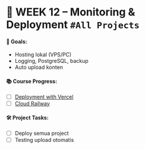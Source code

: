 # 📅 WEEK 12 – Monitoring & Deployment `#All Projects`
#### 🎯 Goals:
- Hosting lokal (VPS/PC)
- Logging, PostgreSQL, backup
- Auto upload konten

#### 📚 Course Progress:
- [ ] [Deployment with Vercel](https://vercel.com/)
- [ ] [Cloud Railway](https://railway.app/)

#### 🛠️ Project Tasks:
- [ ] Deploy semua project
- [ ] Testing upload otomatis